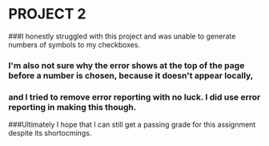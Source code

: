 # PROJECT 2
###I honestly struggled with this project and was unable to generate numbers of symbols to my checkboxes. 
### I'm also not sure why the error shows at the top of the page before a number is chosen, because it doesn't appear locally,
### and I tried to remove error reporting with no luck. I did use error reporting in making this though.
###Ultimately I hope that I can still get a passing grade for this assignment despite its shortocmings. 